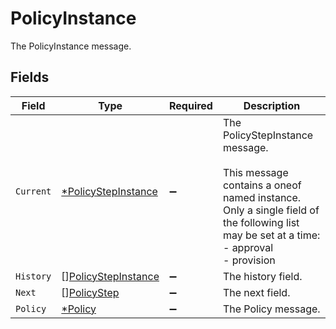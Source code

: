 # PolicyInstance

The PolicyInstance message.


## Fields

| Field                                                                                                                                                                      | Type                                                                                                                                                                       | Required                                                                                                                                                                   | Description                                                                                                                                                                |
| -------------------------------------------------------------------------------------------------------------------------------------------------------------------------- | -------------------------------------------------------------------------------------------------------------------------------------------------------------------------- | -------------------------------------------------------------------------------------------------------------------------------------------------------------------------- | -------------------------------------------------------------------------------------------------------------------------------------------------------------------------- |
| `Current`                                                                                                                                                                  | [*PolicyStepInstance](../../models/shared/policystepinstance.md)                                                                                                           | :heavy_minus_sign:                                                                                                                                                         | The PolicyStepInstance message.<br/><br/>This message contains a oneof named instance. Only a single field of the following list may be set at a time:<br/>  - approval<br/>  - provision<br/> |
| `History`                                                                                                                                                                  | [][PolicyStepInstance](../../models/shared/policystepinstance.md)                                                                                                          | :heavy_minus_sign:                                                                                                                                                         | The history field.                                                                                                                                                         |
| `Next`                                                                                                                                                                     | [][PolicyStep](../../models/shared/policystep.md)                                                                                                                          | :heavy_minus_sign:                                                                                                                                                         | The next field.                                                                                                                                                            |
| `Policy`                                                                                                                                                                   | [*Policy](../../models/shared/policy.md)                                                                                                                                   | :heavy_minus_sign:                                                                                                                                                         | The Policy message.                                                                                                                                                        |